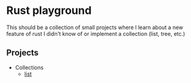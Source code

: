 # Rust playground
This should be a collection of small projects where I learn about a new feature of rust I didn't know of or implement a collection (list, tree, etc.)

## Projects
* Collections
    * <a href="collections/src/collections/linked_list.rs" traget="_blank">list<a/>

